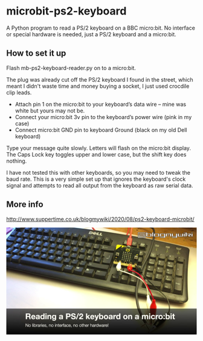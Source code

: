 # microbit-ps2-keyboard

A Python program to read a PS/2 keyboard on a BBC micro:bit. No interface or special hardware is needed, just a PS/2 keyboard and a micro:bit.

## How to set it up

Flash mb-ps2-keyboard-reader.py on to a micro:bit.

The plug was already cut off the PS/2 keyboard I found in the street, which meant I didn't waste time and money buying a socket, I just used crocdile clip leads.

- Attach pin 1 on the micro:bit to your keyboard’s data wire – mine was white but yours may not be.
- Connect your micro:bit 3v pin to the keyboard’s power wire (pink in my case)
- Connect micro:bit GND pin to keyboard Ground (black on my old Dell keyboard)

Type your message quite slowly. Letters will flash on the micro:bit display. The Caps Lock key toggles upper and lower case, but the shift key does nothing. 

I have not tested this with other keyboards, so you may need to tweak the baud rate. This is a very simple set up that ignores the keyboard's clock signal and attempts to read all output from the keyboard as raw serial data.

## More info

http://www.suppertime.co.uk/blogmywiki/2020/08/ps2-keyboard-microbit/

![PS/2 keyboard and micro:bit](vlcsnap-2020-08-06-21h09m42s635.png)
